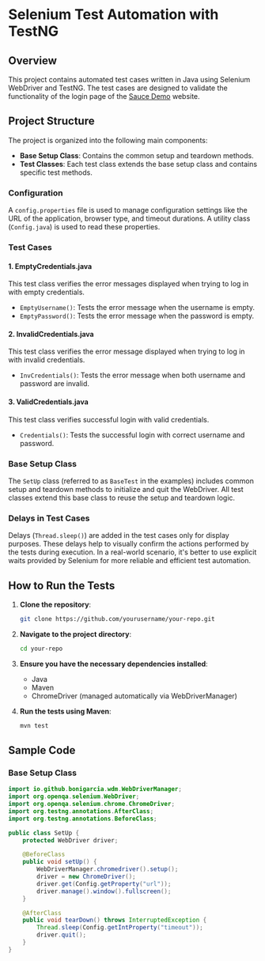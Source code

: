 # Selenium Test Automation with TestNG

## Overview

This project contains automated test cases written in Java using Selenium WebDriver and TestNG. The test cases are designed to validate the functionality of the login page of the [Sauce Demo](https://www.saucedemo.com) website. 

## Project Structure

The project is organized into the following main components:

- **Base Setup Class**: Contains the common setup and teardown methods.
- **Test Classes**: Each test class extends the base setup class and contains specific test methods.

### Configuration

A `config.properties` file is used to manage configuration settings like the URL of the application, browser type, and timeout durations. A utility class (`Config.java`) is used to read these properties.

### Test Cases

#### 1. **EmptyCredentials.java**

This test class verifies the error messages displayed when trying to log in with empty credentials.

- `EmptyUsername()`: Tests the error message when the username is empty.
- `EmptyPassword()`: Tests the error message when the password is empty.

#### 2. **InvalidCredentials.java**

This test class verifies the error message displayed when trying to log in with invalid credentials.

- `InvCredentials()`: Tests the error message when both username and password are invalid.

#### 3. **ValidCredentials.java**

This test class verifies successful login with valid credentials.

- `Credentials()`: Tests the successful login with correct username and password.

### Base Setup Class

The `SetUp` class (referred to as `BaseTest` in the examples) includes common setup and teardown methods to initialize and quit the WebDriver. All test classes extend this base class to reuse the setup and teardown logic.

### Delays in Test Cases

Delays (`Thread.sleep()`) are added in the test cases only for display purposes. These delays help to visually confirm the actions performed by the tests during execution. In a real-world scenario, it's better to use explicit waits provided by Selenium for more reliable and efficient test automation.

## How to Run the Tests

1. **Clone the repository**:
    ```bash
    git clone https://github.com/yourusername/your-repo.git
    ```

2. **Navigate to the project directory**:
    ```bash
    cd your-repo
    ```

3. **Ensure you have the necessary dependencies installed**:
    - Java
    - Maven
    - ChromeDriver (managed automatically via WebDriverManager)

4. **Run the tests using Maven**:
    ```bash
    mvn test
    ```

## Sample Code

### Base Setup Class

```java
import io.github.bonigarcia.wdm.WebDriverManager;
import org.openqa.selenium.WebDriver;
import org.openqa.selenium.chrome.ChromeDriver;
import org.testng.annotations.AfterClass;
import org.testng.annotations.BeforeClass;

public class SetUp {
    protected WebDriver driver;

    @BeforeClass
    public void setUp() {
        WebDriverManager.chromedriver().setup();
        driver = new ChromeDriver();
        driver.get(Config.getProperty("url"));
        driver.manage().window().fullscreen();
    }

    @AfterClass
    public void tearDown() throws InterruptedException {
        Thread.sleep(Config.getIntProperty("timeout"));
        driver.quit();
    }
}
